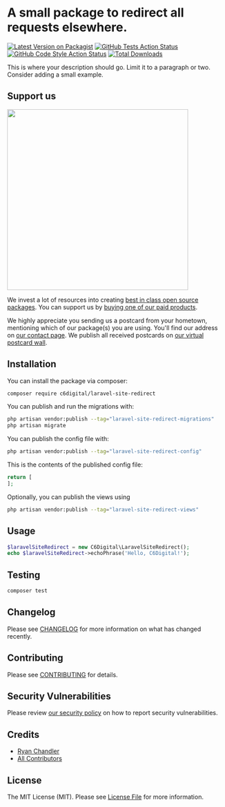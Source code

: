 # A small package to redirect all requests elsewhere.

[![Latest Version on Packagist](https://img.shields.io/packagist/v/c6digital/laravel-site-redirect.svg?style=flat-square)](https://packagist.org/packages/c6digital/laravel-site-redirect)
[![GitHub Tests Action Status](https://img.shields.io/github/actions/workflow/status/c6digital/laravel-site-redirect/run-tests.yml?branch=main&label=tests&style=flat-square)](https://github.com/c6digital/laravel-site-redirect/actions?query=workflow%3Arun-tests+branch%3Amain)
[![GitHub Code Style Action Status](https://img.shields.io/github/actions/workflow/status/c6digital/laravel-site-redirect/fix-php-code-style-issues.yml?branch=main&label=code%20style&style=flat-square)](https://github.com/c6digital/laravel-site-redirect/actions?query=workflow%3A"Fix+PHP+code+style+issues"+branch%3Amain)
[![Total Downloads](https://img.shields.io/packagist/dt/c6digital/laravel-site-redirect.svg?style=flat-square)](https://packagist.org/packages/c6digital/laravel-site-redirect)

This is where your description should go. Limit it to a paragraph or two. Consider adding a small example.

## Support us

[<img src="https://github-ads.s3.eu-central-1.amazonaws.com/laravel-site-redirect.jpg?t=1" width="419px" />](https://spatie.be/github-ad-click/laravel-site-redirect)

We invest a lot of resources into creating [best in class open source packages](https://spatie.be/open-source). You can support us by [buying one of our paid products](https://spatie.be/open-source/support-us).

We highly appreciate you sending us a postcard from your hometown, mentioning which of our package(s) you are using. You'll find our address on [our contact page](https://spatie.be/about-us). We publish all received postcards on [our virtual postcard wall](https://spatie.be/open-source/postcards).

## Installation

You can install the package via composer:

```bash
composer require c6digital/laravel-site-redirect
```

You can publish and run the migrations with:

```bash
php artisan vendor:publish --tag="laravel-site-redirect-migrations"
php artisan migrate
```

You can publish the config file with:

```bash
php artisan vendor:publish --tag="laravel-site-redirect-config"
```

This is the contents of the published config file:

```php
return [
];
```

Optionally, you can publish the views using

```bash
php artisan vendor:publish --tag="laravel-site-redirect-views"
```

## Usage

```php
$laravelSiteRedirect = new C6Digital\LaravelSiteRedirect();
echo $laravelSiteRedirect->echoPhrase('Hello, C6Digital!');
```

## Testing

```bash
composer test
```

## Changelog

Please see [CHANGELOG](CHANGELOG.md) for more information on what has changed recently.

## Contributing

Please see [CONTRIBUTING](CONTRIBUTING.md) for details.

## Security Vulnerabilities

Please review [our security policy](../../security/policy) on how to report security vulnerabilities.

## Credits

- [Ryan Chandler](https://github.com/c6digital)
- [All Contributors](../../contributors)

## License

The MIT License (MIT). Please see [License File](LICENSE.md) for more information.
